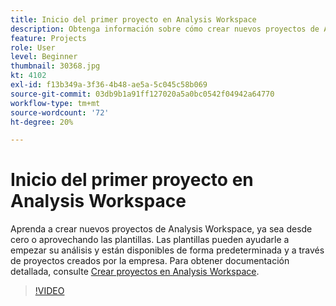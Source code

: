 ```yaml
---
title: Inicio del primer proyecto en Analysis Workspace
description: Obtenga información sobre cómo crear nuevos proyectos de Analysis Workspace, ya sea desde cero o aprovechando las plantillas.
feature: Projects
role: User
level: Beginner
thumbnail: 30368.jpg
kt: 4102
exl-id: f13b349a-3f36-4b48-ae5a-5c045c58b069
source-git-commit: 03db9b1a91ff127020a5a0bc0542f04942a64770
workflow-type: tm+mt
source-wordcount: '72'
ht-degree: 20%

---
```


# Inicio del primer proyecto en Analysis Workspace

Aprenda a crear nuevos proyectos de Analysis Workspace, ya sea desde cero o aprovechando las plantillas. Las plantillas pueden ayudarle a empezar su análisis y están disponibles de forma predeterminada y a través de proyectos creados por la empresa. Para obtener documentación detallada, consulte [Crear proyectos en Analysis Workspace](https://experienceleague.adobe.com/es/docs/analytics/analyze/analysis-workspace/build-workspace-project/create-projects).

>[!VIDEO](https://video.tv.adobe.com/v/30368/?quality=12&learn=on)
